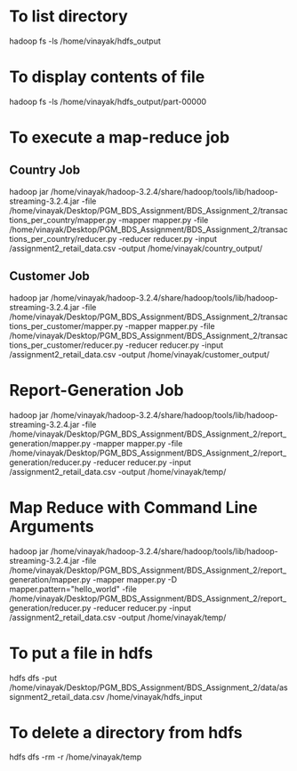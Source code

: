 # To list directory

hadoop fs -ls /home/vinayak/hdfs_output

# To display contents of file

hadoop fs -ls /home/vinayak/hdfs_output/part-00000

# To execute a map-reduce job

## Country Job
hadoop jar /home/vinayak/hadoop-3.2.4/share/hadoop/tools/lib/hadoop-streaming-3.2.4.jar -file /home/vinayak/Desktop/PGM_BDS_Assignment/BDS_Assignment_2/transactions_per_country/mapper.py -mapper mapper.py -file /home/vinayak/Desktop/PGM_BDS_Assignment/BDS_Assignment_2/transactions_per_country/reducer.py -reducer reducer.py -input /assignment2_retail_data.csv -output /home/vinayak/country_output/

## Customer Job
hadoop jar /home/vinayak/hadoop-3.2.4/share/hadoop/tools/lib/hadoop-streaming-3.2.4.jar -file /home/vinayak/Desktop/PGM_BDS_Assignment/BDS_Assignment_2/transactions_per_customer/mapper.py -mapper mapper.py -file /home/vinayak/Desktop/PGM_BDS_Assignment/BDS_Assignment_2/transactions_per_customer/reducer.py -reducer reducer.py -input /assignment2_retail_data.csv -output /home/vinayak/customer_output/

# Report-Generation Job
hadoop jar /home/vinayak/hadoop-3.2.4/share/hadoop/tools/lib/hadoop-streaming-3.2.4.jar -file /home/vinayak/Desktop/PGM_BDS_Assignment/BDS_Assignment_2/report_generation/mapper.py -mapper mapper.py -file /home/vinayak/Desktop/PGM_BDS_Assignment/BDS_Assignment_2/report_generation/reducer.py -reducer reducer.py -input /assignment2_retail_data.csv -output /home/vinayak/temp/

# Map Reduce with Command Line Arguments
hadoop jar /home/vinayak/hadoop-3.2.4/share/hadoop/tools/lib/hadoop-streaming-3.2.4.jar -file /home/vinayak/Desktop/PGM_BDS_Assignment/BDS_Assignment_2/report_generation/mapper.py -mapper mapper.py -D mapper.pattern="hello_world" -file /home/vinayak/Desktop/PGM_BDS_Assignment/BDS_Assignment_2/report_generation/reducer.py -reducer reducer.py -input /assignment2_retail_data.csv -output /home/vinayak/temp/


# To put a file in hdfs

hdfs dfs -put /home/vinayak/Desktop/PGM_BDS_Assignment/BDS_Assignment_2/data/assignment2_retail_data.csv /home/vinayak/hdfs_input

# To delete a directory from hdfs

hdfs dfs -rm -r /home/vinayak/temp